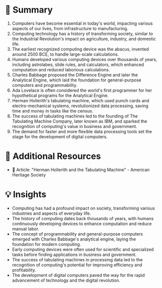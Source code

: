 # 📄 Summary

1. Computers have become essential in today's world, impacting various aspects of our lives, from infrastructure to manufacturing.
2. Computing technology has a history of transforming society, similar to the Industrial Revolution's impact on agriculture, industry, and domestic life.
3. The earliest recognized computing device was the abacus, invented around 2500 BCE, to handle large-scale calculations.
4. Humans developed various computing devices over thousands of years, including astrolabes, slide rules, and calculators, which enhanced computation and reduced laborious calculations.
5. Charles Babbage proposed the Difference Engine and later the Analytical Engine, which laid the foundation for general-purpose computers and programmability.
6. Ada Lovelace is often considered the world's first programmer for her hypothetical programs for the Analytical Engine.
7. Herman Hollerith's tabulating machine, which used punch cards and electro-mechanical systems, revolutionized data processing, saving time and money in tasks like the census.
8. The success of tabulating machines led to the founding of The Tabulating Machine Company, later known as IBM, and sparked the recognition of computing's value in business and government.
9. The demand for faster and more flexible data processing tools set the stage for the development of digital computers.

# 📎 Additional Resources

- 📰 Article: "Herman Hollerith and the Tabulating Machine" - American Heritage Society

# 💡 Insights

- Computing has had a profound impact on society, transforming various industries and aspects of everyday life.
- The history of computing dates back thousands of years, with humans continuously developing devices to enhance computation and reduce manual labor.
- The concept of programmability and general-purpose computers emerged with Charles Babbage's analytical engine, laying the foundation for modern computing.
- Early computing devices were often used for scientific and specialized tasks before finding applications in business and government.
- The success of tabulating machines in processing data led to the recognition of computing's potential for improving efficiency and profitability.
- The development of digital computers paved the way for the rapid advancement of technology and the digital revolution.
